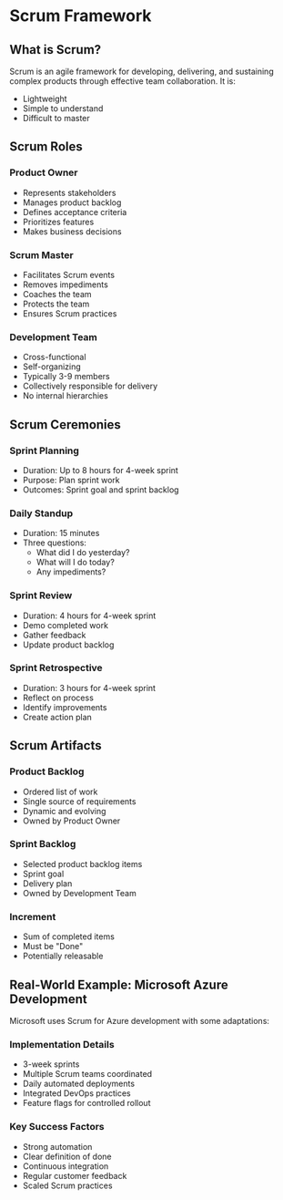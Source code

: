 # Scrum Framework

## What is Scrum?

Scrum is an agile framework for developing, delivering, and sustaining complex products through effective team collaboration. It is:
* Lightweight
* Simple to understand
* Difficult to master

## Scrum Roles

### Product Owner
* Represents stakeholders
* Manages product backlog
* Defines acceptance criteria
* Prioritizes features
* Makes business decisions

### Scrum Master
* Facilitates Scrum events
* Removes impediments
* Coaches the team
* Protects the team
* Ensures Scrum practices

### Development Team
* Cross-functional
* Self-organizing
* Typically 3-9 members
* Collectively responsible for delivery
* No internal hierarchies

## Scrum Ceremonies

### Sprint Planning
* Duration: Up to 8 hours for 4-week sprint
* Purpose: Plan sprint work
* Outcomes: Sprint goal and sprint backlog

### Daily Standup
* Duration: 15 minutes
* Three questions:
    * What did I do yesterday?
    * What will I do today?
    * Any impediments?

### Sprint Review
* Duration: 4 hours for 4-week sprint
* Demo completed work
* Gather feedback
* Update product backlog

### Sprint Retrospective
* Duration: 3 hours for 4-week sprint
* Reflect on process
* Identify improvements
* Create action plan

## Scrum Artifacts

### Product Backlog
* Ordered list of work
* Single source of requirements
* Dynamic and evolving
* Owned by Product Owner

### Sprint Backlog
* Selected product backlog items
* Sprint goal
* Delivery plan
* Owned by Development Team

### Increment
* Sum of completed items
* Must be "Done"
* Potentially releasable

## Real-World Example: Microsoft Azure Development

Microsoft uses Scrum for Azure development with some adaptations:

### Implementation Details
* 3-week sprints
* Multiple Scrum teams coordinated
* Daily automated deployments
* Integrated DevOps practices
* Feature flags for controlled rollout

### Key Success Factors
* Strong automation
* Clear definition of done
* Continuous integration
* Regular customer feedback
* Scaled Scrum practices

